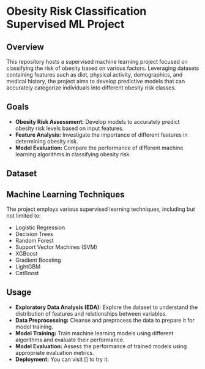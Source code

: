 # Obesity Risk Classification Supervised ML Project

## Overview
This repository hosts a supervised machine learning project focused on classifying the risk of obesity based on various factors. Leveraging datasets containing features such as diet, physical activity, demographics, and medical history, the project aims to develop predictive models that can accurately categorize individuals into different obesity risk classes.

## Goals
- **Obesity Risk Assessment:** Develop models to accurately predict obesity risk levels based on input features.
- **Feature Analysis:** Investigate the importance of different features in determining obesity risk.
- **Model Evaluation:** Compare the performance of different machine learning algorithms in classifying obesity risk.


## Dataset


## Machine Learning Techniques
The project employs various supervised learning techniques, including but not limited to:
- Logistic Regression
- Decision Trees
- Random Forest
- Support Vector Machines (SVM)
- XGBoost
- Gradient Boosting
- LightGBM
- CatBoost


## Usage
- **Exploratory Data Analysis (EDA):** Explore the dataset to understand the distribution of features and relationships between variables.
- **Data Preprocessing:** Cleanse and preprocess the data to prepare it for model training.
- **Model Training:** Train machine learning models using different algorithms and evaluate their performance.
- **Model Evaluation:** Assess the performance of trained models using appropriate evaluation metrics.
- **Deployment:** You can visit [] to try it. 


